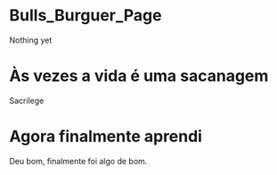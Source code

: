 # Bulls_Burguer_Page
Nothing yet

# Às vezes a vida é uma sacanagem
Sacrilege

# Agora finalmente aprendi 
Deu bom, finalmente foi algo de bom.